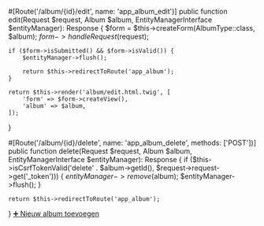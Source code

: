 #[Route('/album/{id}/edit', name: 'app_album_edit')]
public function edit(Request $request, Album $album, EntityManagerInterface $entityManager): Response
{
    $form = $this->createForm(AlbumType::class, $album);
    $form->handleRequest($request);

    if ($form->isSubmitted() && $form->isValid()) {
        $entityManager->flush();

        return $this->redirectToRoute('app_album');
    }

    return $this->render('album/edit.html.twig', [
        'form' => $form->createView(),
        'album' => $album,
    ]);
}

#[Route('/album/{id}/delete', name: 'app_album_delete', methods: ['POST'])]
public function delete(Request $request, Album $album, EntityManagerInterface $entityManager): Response
{
    if ($this->isCsrfTokenValid('delete' . $album->getId(), $request->request->get('_token'))) {
        $entityManager->remove($album);
        $entityManager->flush();
    }

    return $this->redirectToRoute('app_album');
}
<a href="{{ path('app_album_new') }}">➕ Nieuw album toevoegen</a>
